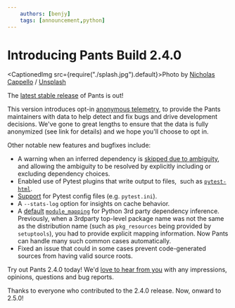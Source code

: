 ```yaml
---
    authors: [benjy]
    tags: [announcement,python]
---
```


# Introducing Pants Build 2.4.0

<CaptionedImg src={require("./splash.jpg").default}>Photo by [Nicholas Cappello](https://unsplash.com/@bash__profile?utm_source=ghost&utm_medium=referral&utm_campaign=api-credit) / [Unsplash](https://unsplash.com/?utm_source=ghost&utm_medium=referral&utm_campaign=api-credit)</CaptionedImg>

<!--truncate-->

The [latest stable release](https://pypi.org/project/pantsbuild.pants/2.4.0/) of Pants is out!

This version introduces opt-in [anonymous telemetry](https://www.pantsbuild.org/docs/anonymous-telemetry), to provide the Pants maintainers with data to help detect and fix bugs and drive development decisions. We've gone to great lengths to ensure that the data is fully anonymized (see link for details) and we hope you'll choose to opt in.

Other notable new features and bugfixes include:

- A warning when an inferred dependency is [skipped due to ambiguity](https://github.com/pantsbuild/pants/pull/11792), and allowing the ambiguity to be resolved by explicitly including or excluding dependency choices.
- Enabled use of Pytest plugins that write output to files,  such as [`pytest-html`](https://pypi.org/project/pytest-html/).
- [Support](https://www.pantsbuild.org/docs/python-test-goal) for Pytest config files (e.g. `pytest.ini`).
- A `--stats-log` option for insights on cache behavior.
- A [default](https://github.com/pantsbuild/pants/issues/11634) [`module_mapping`](https://github.com/pantsbuild/pants/issues/11634) for Python 3rd party dependency inference. Previously, when a 3rdparty top-level package name was not the same as the distribution name (such as `pkg_resources` being provided by `setuptools`), you had to provide explicit mapping information. Now Pants can handle many such common cases automatically.
- Fixed an issue that could in some cases prevent code-generated sources from having valid source roots.

Try out Pants 2.4.0 today! We'd [love to hear from you](https://www.pantsbuild.org/docs/getting-help) with any impressions, opinions, questions and bug reports.

Thanks to everyone who contributed to the 2.4.0 release. Now, onward to 2.5.0!